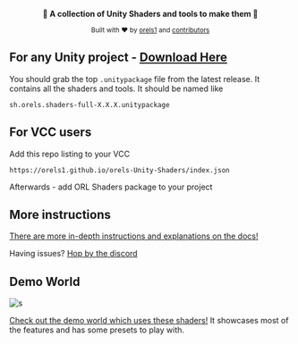 <p align="center">
<strong>📜 A collection of Unity Shaders and tools to make them 📜</strong>
</p>

<p align="center">
  <sub>Built with ❤︎ by
  <a  href="https://twitter.com/orels1_" target="_blank">orels1</a> and
  <a href="https://github.com/orels1/orels-Unity-Shaders/graphs/contributors" target="_blank">
    contributors
  </a>
  </sub>
</p>

## For any Unity project - [Download Here](https://github.com/orels1/orels-Unity-Shaders/releases)

You should grab the top `.unitypackage` file from the latest release. It contains all the shaders and tools. It should be named like

```
sh.orels.shaders-full-X.X.X.unitypackage
```

## For VCC users

Add this repo listing to your VCC

```
https://orels1.github.io/orels-Unity-Shaders/index.json
```

Afterwards - add ORL Shaders package to your project


## More instructions

[There are more in-depth instructions and explanations on the docs!](https://shaders.orels.sh)

Having issues? [Hop by the discord](https://discord.gg/orels1)

## Demo World

![s](https://3797134336-files.gitbook.io/~/files/v0/b/gitbook-x-prod.appspot.com/o/spaces%2FZObkp5MOJr2YSLcv8ODH%2Fuploads%2FjbtEKsZCcT55x7z8UGnt%2Fimage.png?alt=media&token=c4e04e8b-39ea-4ed7-aced-8a8ecb2540d9)

[Check out the demo world which uses these shaders!](https://vrchat.com/home/launch?worldId=wrld_cea7e89a-1e10-48cc-aace-6feef5978a95&instanceId=0) It showcases most of the features and has some presets to play with.
